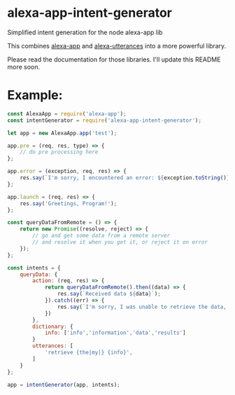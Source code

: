 # alexa-app-intent-generator

Simplified intent generation for the node alexa-app lib

This combines [alexa-app](https://github.com/alexa-js/alexa-app) and [alexa-utterances](https://github.com/alexa-js/alexa-utterances) into a more powerful library.

Please read the documentation for those libraries.  I'll update this README more soon.

# Example:

```javascript
const AlexaApp = require('alexa-app');
const intentGenerator = require('alexa-app-intent-generator');

let app = new AlexaApp.app('test');

app.pre = (req, res, type) => {
    // do pre processing here
};

app.error = (exception, req, res) => {
    res.say(`I'm sorry, I encountered an error: ${exception.toString()}.`});
};

app.launch = (req, res) => {
    res.say('Greetings, Program!');
};

const queryDataFromRemote = () => {
    return new Promise((resolve, reject) => {
        // go and get some data from a remote server
        // and resolve it when you get it, or reject it on error
    });
};

const intents = {
    queryData: {
        action: (req, res) => {
            return queryDataFromRemote().then((data) => {
                res.say(`Received data ${data}`);
            }).catch((err) => {
                res.say(`I'm sorry, I was unable to retrieve the data, because ${JSON.stringify(err)}.`);
            })
        },
        dictionary: {
            info: ['info','information','data','results']
        }
        utterances: [
            'retrieve {the|my|} {info}',
        ]
    }
};

app = intentGenerator(app, intents);
```
